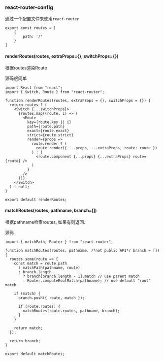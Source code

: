 ### react-router-config

通过一个配置文件来使用`react-router`

```
export const routes = [
    {
        path: '/'
    }
]
```

#### renderRoutes(routes, extraProps={}, switchProps={})

根据routes渲染Route

源码很简单

```react
import React from "react";
import { Switch, Route } from "react-router";

function renderRoutes(routes, extraProps = {}, switchProps = {}) {
  return routes ? (
    <Switch {...switchProps}>
      {routes.map((route, i) => (
        <Route
          key={route.key || i}
          path={route.path}
          exact={route.exact}
          strict={route.strict}
          render={props =>
            route.render ? (
              route.render({ ...props, ...extraProps, route: route })
            ) : (
              <route.component {...props} {...extraProps} route={route} />
            )
          }
        />
      ))}
    </Switch>
  ) : null;
}

export default renderRoutes;
```

#### matchRoutes(routes, pathname, branch=[])

根据pathname检索routes, 如果有则返回.

源码

```react
import { matchPath, Router } from "react-router";

function matchRoutes(routes, pathname, /*not public API*/ branch = []) {
  routes.some(route => {
    const match = route.path
      ? matchPath(pathname, route)
      : branch.length
        ? branch[branch.length - 1].match // use parent match
        : Router.computeRootMatch(pathname); // use default "root" match

    if (match) {
      branch.push({ route, match });

      if (route.routes) {
        matchRoutes(route.routes, pathname, branch);
      }
    }

    return match;
  });

  return branch;
}

export default matchRoutes;
```

